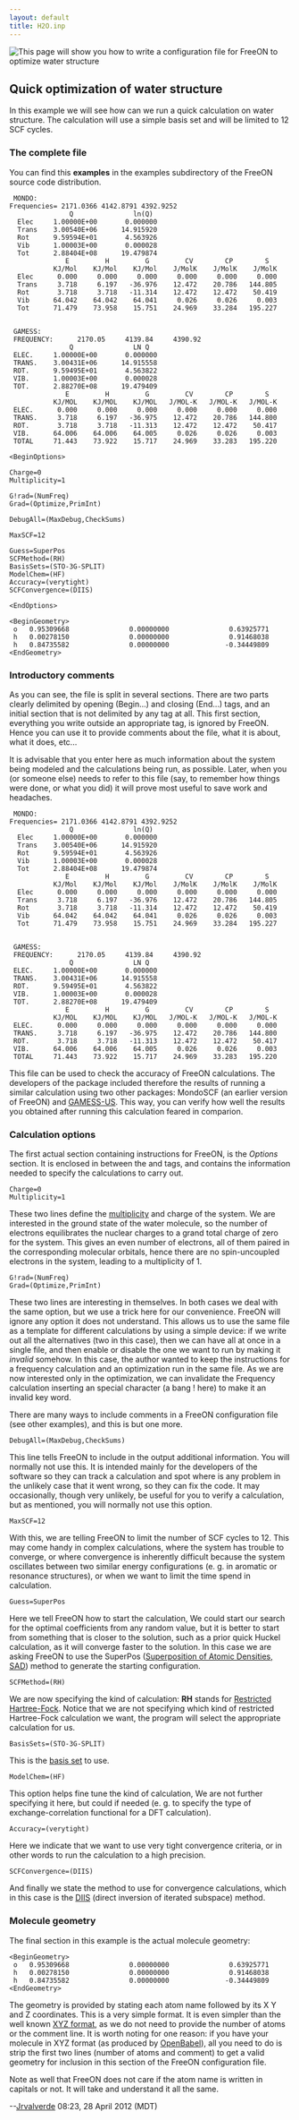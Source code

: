 ```yaml
---
layout: default
title: H2O.inp
---
```


![This page will show you how to write a configuration file for FreeON to optimize water structure](H2O_ESP.png "This page will show you how to write a configuration file for FreeON to optimize water structure")

Quick optimization of water structure
-------------------------------------

In this example we will see how can we run a quick calculation on water structure. The calculation will use a simple basis set and will be limited to 12 SCF cycles.

### The complete file

You can find this **examples** in the examples subdirectory of the FreeON source code distribution.


     MONDO:
    Frequencies= 2171.0366 4142.8791 4392.9252
                   Q               ln(Q)
      Elec     1.00000E+00       0.000000
      Trans    3.00540E+06      14.915920
      Rot      9.59594E+01       4.563926
      Vib      1.00003E+00       0.000028
      Tot      2.88404E+08      19.479874
                  E         H         G         CV        CP        S
               KJ/Mol    KJ/Mol    KJ/Mol    J/MolK    J/MolK    J/MolK
      Elec      0.000     0.000     0.000     0.000     0.000     0.000
      Trans     3.718     6.197   -36.976    12.472    20.786   144.805
      Rot       3.718     3.718   -11.314    12.472    12.472    50.419
      Vib      64.042    64.042    64.041     0.026     0.026     0.003
      Tot      71.479    73.958    15.751    24.969    33.284   195.227


     GAMESS:
     FREQUENCY:      2170.05     4139.84     4390.92
                   Q               LN Q
     ELEC.     1.00000E+00       0.000000
     TRANS.    3.00431E+06      14.915558
     ROT.      9.59495E+01       4.563822
     VIB.      1.00003E+00       0.000028
     TOT.      2.88270E+08      19.479409
                  E         H         G         CV        CP        S
               KJ/MOL    KJ/MOL    KJ/MOL   J/MOL-K   J/MOL-K   J/MOL-K
     ELEC.      0.000     0.000     0.000     0.000     0.000     0.000
     TRANS.     3.718     6.197   -36.975    12.472    20.786   144.800
     ROT.       3.718     3.718   -11.313    12.472    12.472    50.417
     VIB.      64.006    64.006    64.005     0.026     0.026     0.003
     TOTAL     71.443    73.922    15.717    24.969    33.283   195.220

    <BeginOptions>

    Charge=0
    Multiplicity=1

    G!rad=(NumFreq)
    Grad=(Optimize,PrimInt)

    DebugAll=(MaxDebug,CheckSums)

    MaxSCF=12

    Guess=SuperPos
    SCFMethod=(RH)
    BasisSets=(STO-3G-SPLIT)
    ModelChem=(HF)
    Accuracy=(verytight)
    SCFConvergence=(DIIS)

    <EndOptions>

    <BeginGeometry>
     o   0.95309668               0.00000000               0.63925771
     h   0.00278150               0.00000000               0.91468038
     h   0.84735582               0.00000000              -0.34449809
    <EndGeometry>

### Introductory comments

As you can see, the file is split in several sections. There are two parts clearly delimited by opening (Begin...) and closing (End...) tags, and an initial section that is not delimited by any tag at all. This first section, everything you write outside an appropriate tag, is ignored by FreeON. Hence you can use it to provide comments about the file, what it is about, what it does, etc...

It is advisable that you enter here as much information about the system being modeled and the calculations being run, as possible. Later, when you (or someone else) needs to refer to this file (say, to remember how things were done, or what you did) it will prove most useful to save work and headaches.


     MONDO:
    Frequencies= 2171.0366 4142.8791 4392.9252
                   Q               ln(Q)
      Elec     1.00000E+00       0.000000
      Trans    3.00540E+06      14.915920
      Rot      9.59594E+01       4.563926
      Vib      1.00003E+00       0.000028
      Tot      2.88404E+08      19.479874
                  E         H         G         CV        CP        S
               KJ/Mol    KJ/Mol    KJ/Mol    J/MolK    J/MolK    J/MolK
      Elec      0.000     0.000     0.000     0.000     0.000     0.000
      Trans     3.718     6.197   -36.976    12.472    20.786   144.805
      Rot       3.718     3.718   -11.314    12.472    12.472    50.419
      Vib      64.042    64.042    64.041     0.026     0.026     0.003
      Tot      71.479    73.958    15.751    24.969    33.284   195.227


     GAMESS:
     FREQUENCY:      2170.05     4139.84     4390.92
                   Q               LN Q
     ELEC.     1.00000E+00       0.000000
     TRANS.    3.00431E+06      14.915558
     ROT.      9.59495E+01       4.563822
     VIB.      1.00003E+00       0.000028
     TOT.      2.88270E+08      19.479409
                  E         H         G         CV        CP        S
               KJ/MOL    KJ/MOL    KJ/MOL   J/MOL-K   J/MOL-K   J/MOL-K
     ELEC.      0.000     0.000     0.000     0.000     0.000     0.000
     TRANS.     3.718     6.197   -36.975    12.472    20.786   144.800
     ROT.       3.718     3.718   -11.313    12.472    12.472    50.417
     VIB.      64.006    64.006    64.005     0.026     0.026     0.003
     TOTAL     71.443    73.922    15.717    24.969    33.283   195.220

This file can be used to check the accuracy of FreeON calculations. The developers of the package included therefore the results of running a similar calculation using two other packages: MondoSCF (an earlier version of FreeON) and [GAMESS-US](http://www.msg.ameslab.gov/gamess/). This way, you can verify how well the results you obtained after running this calculation feared in comparion.

### Calculation options

The first actual section containing instructions for FreeON, is the *Options* section. It is enclosed in between the *<BeginOptions>* and *<EndOptions>* tags, and contains the information needed to specify the calculations to carry out.

    Charge=0
    Multiplicity=1

These two lines define the [multiplicity](http://en.wikipedia.org/wiki/Multiplicity_(chemistry)) and charge of the system. We are interested in the ground state of the water molecule, so the number of electrons equilibrates the nuclear charges to a grand total charge of zero for the system. This gives an even number of electrons, all of them paired in the corresponding molecular orbitals, hence there are no spin-uncoupled electrons in the system, leading to a multiplicity of 1.

    G!rad=(NumFreq)
    Grad=(Optimize,PrimInt)

These two lines are interesting in themselves. In both cases we deal with the same option, but we use a trick here for our convenience. FreeON will ignore any option it does not understand. This allows us to use the same file as a template for different calculations by using a simple device: if we write out all the alternatives (two in this case), then we can have all at once in a single file, and then enable or disable the one we want to run by making it *invalid* somehow. In this case, the author wanted to keep the instructions for a frequency calculation and an optimization run in the same file. As we are now interested only in the optimization, we can invalidate the Frequency calculation inserting an special character (a bang ! here) to make it an invalid key word.

There are many ways to include comments in a FreeON configuration file (see other examples), and this is but one more.

    DebugAll=(MaxDebug,CheckSums)

This line tells FreeON to include in the output additional information. You will normally not use this. It is intended mainly for the developers of the software so they can track a calculation and spot where is any problem in the unlikely case that it went wrong, so they can fix the code. It may occasionally, though very unlikely, be useful for you to verify a calculation, but as mentioned, you will normally not use this option.

    MaxSCF=12

With this, we are telling FreeON to limit the number of SCF cycles to 12. This may come handy in complex calculations, where the system has trouble to converge, or where convergence is inherently difficult because the system oscillates between two similar energy configurations (e. g. in aromatic or resonance structures), or when we want to limit the time spend in calculation.

    Guess=SuperPos

Here we tell FreeON how to start the calculation, We could start our search for the optimal coefficients from any random value, but it is better to start from something that is closer to the solution, such as a prior quick Huckel calculation, as it will converge faster to the solution. In this case we are asking FreeON to use the SuperPos ([Superposition of Atomic Densities, SAD](http://igitur-archive.library.uu.nl/chem/2007-0302-200920/pdf18.pdf)) method to generate the starting configuration.

    SCFMethod=(RH)

We are now specifying the kind of calculation: **RH** stands for [Restricted Hartree-Fock](http://en.wikipedia.org/wiki/Hartree–Fock_method). Notice that we are not specifying which kind of restricted Hartree-Fock calculation we want, the program will select the appropriate calculation for us.

    BasisSets=(STO-3G-SPLIT)

This is the [basis set](http://en.wikipedia.org/wiki/Basis_set_(chemistry)) to use.

    ModelChem=(HF)

This option helps fine tune the kind of calculation, We are not further specifying it here, but could if needed (e. g. to specify the type of exchange-correlation functional for a DFT calculation).

    Accuracy=(verytight)

Here we indicate that we want to use very tight convergence criteria, or in other words to run the calculation to a high precision.

    SCFConvergence=(DIIS)

And finally we state the method to use for convergence calculations, which in this case is the [DIIS](http://en.wikipedia.org/wiki/DIIS) (direct inversion of iterated subspace) method.

### Molecule geometry

The final section in this example is the actual molecule geometry:

    <BeginGeometry>
     o   0.95309668               0.00000000               0.63925771
     h   0.00278150               0.00000000               0.91468038
     h   0.84735582               0.00000000              -0.34449809
    <EndGeometry>

The geometry is provided by stating each atom name followed by its X Y and Z coordinates. This is a very simple format. It is even simpler than the well known [XYZ format](http://en.wikipedia.org/wiki/XYZ_file_format), as we do not need to provide the number of atoms or the comment line. It is worth noting for one reason: if you have your molecule in XYZ format (as produced by [OpenBabel](http://en.wikipedia.org/wiki/OpenBabel)), all you need to do is strip the first two lines (number of atoms and comment) to get a valid geometry for inclusion in this section of the FreeON configuration file.

Note as well that FreeON does not care if the atom name is written in capitals or not. It will take and understand it all the same.

--[Jrvalverde](User:Jrvalverde "wikilink") 08:23, 28 April 2012 (MDT)
